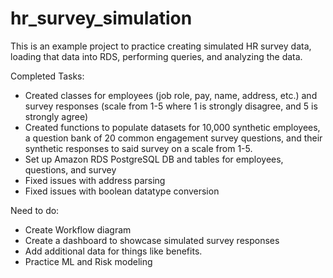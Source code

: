 # hr_survey_simulation
This is an example project to practice creating simulated HR survey data, loading that data into RDS, performing queries, and analyzing the data.

Completed Tasks:
- Created classes for employees (job role, pay, name, address, etc.) and survey responses (scale from 1-5 where 1 is strongly disagree, and 5 is strongly agree)
- Created functions to populate datasets for 10,000 synthetic employees, a question bank of 20 common engagement survey questions, and their synthetic responses to said survey on a scale from 1-5.
- Set up Amazon RDS PostgreSQL DB and tables for employees, questions, and survey
- Fixed issues with address parsing
- Fixed issues with boolean datatype conversion

Need to do:
- Create Workflow diagram
- Create a dashboard to showcase simulated survey responses
- Add additional data for things like benefits.
- Practice ML and Risk modeling
